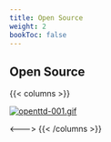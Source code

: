 ```yaml
---
title: Open Source
weight: 2
bookToc: false
---
```


## Open Source
{{< columns >}}

[![openttd-001.gif](https://i.postimg.cc/NY8Y91J2/openttd-001.gif)](/)  


<--->
{{< /columns >}}
